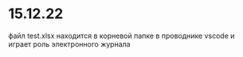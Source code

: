 # 15.12.22

файл test.xlsx находится в корневой папке в проводнике vscode и играет роль электронного журнала

